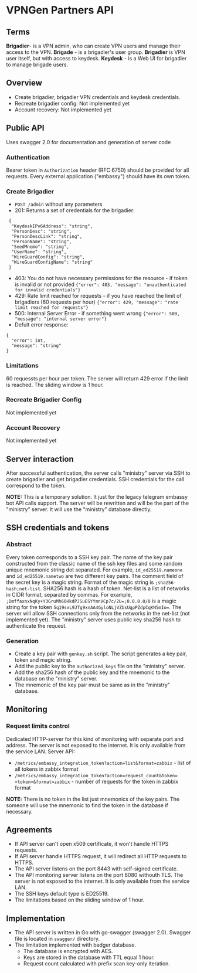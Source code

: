# VPNGen Partners API

## Terms

__Brigadier__- is a VPN admin, who can create VPN users and manage their access to the VPN.
__Brigade__ - is a brigadier's user group.
__Brigadier__ is VPN user itself, but with access to keydesk.
__Keydesk__ - is a Web UI for brigadier to manage brigade users.

## Overview

* Create brigadier, brigadier VPN credentials and keydesk credentials.
* Recreate brigadier config: Not implemented yet
* Account recovery: Not implemented yet

## Public API

Uses swagger 2.0 for documentation and generation of server code

### Authentication

Bearer token in `Authorization` header (RFC 6750) should be provided for all requests.
Every external application ("embassy") should have its own token.

### Create Brigadier

* `POST /admin` without any parameters
* 201: Returns a set of credentials for the brigadier: 
```
 {
  "KeydeskIPv6Address": "string",
  "PersonDesc": "string",
  "PersonDescLink": "string",
  "PersonName": "string",
  "SeedMnemo": "string",
  "UserName": "string",
  "WireGuardConfig": "string",
  "WireGuardConfigName": "string"
 }
```
* 403: You do not have necessary permissions for the resource - if token is invalid or not provided 
`{"error": 403, "message": "unauthenticated for invalid credentials"}`
* 429: Rate limit reached for requests - if you have reached the limit of brigadiers (60 requests per hour)
`{"error": 429, "message": "rate limit reached for requests"}`
* 500:  Internal Server Error - if something went wrong
`{"error": 500, "message": "internal server error"}`
* Defult error response:
```
{
  "error": int,
  "message": "string"
}
```

### Limitations

60 requessts per hour per token. The server will return 429 error if the limit is reached.
The sliding window is 1 hour.

### Recreate Brigadier Config

Not implemented yet

### Account Recovery

Not implemented yet

## Server interaction

After successful authentication, the server calls "ministry" server via SSH to create brigadier and get brigadier credentials. SSH credentials for the call correspond to the token.

__NOTE:__ This is a temporary solution. It just for the legacy telegram embassy bot API calls support. The server will be rewritten and will be the part of the "ministry" server. It will use the "ministry" database directly.

## SSH credentials and tokens

### Abstract

Every token corresponds to a SSH key pair. The name of the key pair constructed from the classic name of the ssh key files and some random unique mnemonic string dot separated. For example, `id_ed25519.nameone` and `id_ed25519.nametwo` are two different key pairs. The comment field of the secret key is a magic string. Format of the magic string is `;sha256-hash;net-list`. SHA256 hash is a hash of token. Net-list is a list of networks in CIDR format, separated by commas. For example, `;DmffaxnxNqKy+Y3GruMh60HkdPJSuESYYmnVCp7c/2U=;0.0.0.0/0` is a magic string for the token `5q19sxL9JTg9xnAA4GyloNLjVZbsUgpPZdpCqKN5mIo=`. The server will allow SSH connections only from the networks in the net-list (not implemented yet). The "ministry" server uses public key sha256 hash to authenticate the request.

### Generation

* Create a key pair with `genkey.sh` script. The script generates a key pair, token and magic string.
* Add the public key to the `authorized_keys` file on the "ministry" server.
* Add the sha256 hash of the public key and the mnemonic to the database on the "ministry" server.
* The mnemonic of the key pair must be same as in the "ministry" database.
 
## Monitoring

### Request limits control

Dedicated HTTP-server for this kind of monitoring with separate port and address. The server is not exposed to the internet. It is only available from the service LAN. Server API: 

* `/metrics/embassy_integration_token?action=list&format=zabbix` - list of all tokens in zabbix format
* `/metrics/embassy_integration_token?action=request_count&token=<token>&format=zabbix` - number of requests for the token in zabbix format

__NOTE:__ There is no token in the list just mnemonics of the key pairs. The someone will use the mnemonic to find the token in the database if necessary.


## Agreements  

* If API server can't open x509 certificate, it won't handle HTTPS requests.
* If API server handle HTTPS request, it will redirect all HTTP requests to HTTPS.
* The API server listens on the port 8443 with self-signed certificate. 
* The API monitoring server listens on the port 8080 withouth TLS. The server is not exposed to the internet. It is only available from the service LAN.
* The SSH keys default type is ED25519.
* The limitations based on the sliding window of 1 hour.

## Implementation

* The API server is written in Go with go-swagger (swagger 2.0). Swagger file is located in `swagger/` directory.
* The limitation implemented with badger database.
  * The database is encrypted with AES.
  * Keys are stored in the database with TTL equal 1 hour.
  * Request count calculated with prefix scan key-only iteration.
